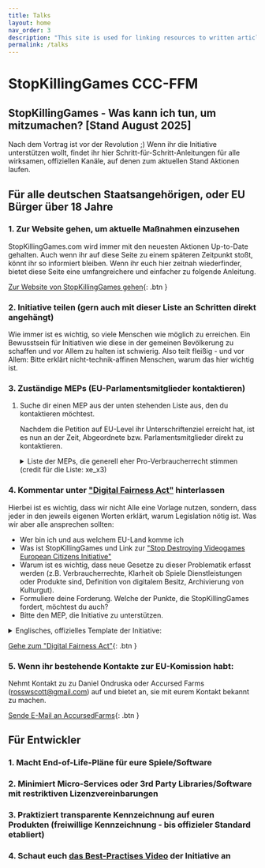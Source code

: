 ```yaml
---
title: Talks
layout: home
nav_order: 3
description: "This site is used for linking resources to written articles or published tutorials as well as providing downloads for code snippets and projects."
permalink: /talks
---
```


# StopKillingGames CCC-FFM
## StopKillingGames - Was kann ich tun, um mitzumachen? [Stand August 2025]
Nach dem Vortrag ist vor der Revolution ;) Wenn ihr die Initiative unterstützen wollt, findet ihr hier Schritt-für-Schritt-Anleitungen für alle wirksamen, offiziellen Kanäle, auf denen zum aktuellen Stand Aktionen laufen.

## Für alle deutschen Staatsangehörigen, oder EU Bürger über 18 Jahre
### 1. Zur Website gehen, um aktuelle Maßnahmen einzusehen
StopKillingGames.com wird immer mit den neuesten Aktionen Up-to-Date gehalten. Auch wenn ihr auf diese Seite zu einem späteren Zeitpunkt stoßt, könnt ihr so informiert bleiben.
Wenn ihr euch hier zeitnah wiederfinder, bietet diese Seite eine umfangreichere und einfacher zu folgende Anleitung.

[Zur Website von StopKillingGames gehen](https://stopkillinggames.com){: .btn }

### 2. Initiative teilen (gern auch mit dieser Liste an Schritten direkt angehängt)
Wie immer ist es wichtig, so viele Menschen wie möglich zu erreichen. Ein Bewusstsein für Initiativen wie diese in der gemeinen Bevölkerung zu schaffen und vor Allem zu halten ist schwierig. Also teilt fleißig - und vor Allem: Bitte erklärt nicht-technik-affinen Menschen, warum das hier wichtig ist.

### 3. Zuständige MEPs (EU-Parlamentsmitglieder kontaktieren)
1. Suche dir einen MEP aus der unten stehenden Liste aus, den du kontaktieren möchtest.
   
   Nachdem die Petition auf EU-Level ihr Unterschriftenziel erreicht hat, ist es nun an der Zeit, Abgeordnete bzw. Parlamentsmitglieder direkt zu kontaktieren. 
	<details>
  	<summary>Liste der MEPs, die generell eher Pro-Verbraucherrecht stimmen (credit für die Liste: xe_x3)</summary>
		| Name | Partei | E-Mail |
		|:-------------|:------------------|:------|
		| Engin EROGLU | Freie Wähler (Germany) | engin.eroglu@europarl.europa.eu |
		Sebastian EVERDING – Partei Mensch Umwelt Tierschutz (Germany) – sebastian.everding@europarl.europa.eu
		Ruth FIRMENICH – Bündnis Sahra Wagenknecht – Vernunft und Gerechtigkeit (Germany) – ruth.firmenich@europarl.europa.eu
		Daniel FREUND – Bündnis 90/Die Grünen (Germany) – daniel.freund@europarl.europa.eu
		Alexandra GEESE – Bündnis 90/Die Grünen (Germany) – alexandra.geese@europarl.europa.eu
		Thomas GEISEL – Bündnis Sahra Wagenknecht – Vernunft und Gerechtigkeit (Germany) – thomas.geisel@europarl.europa.eu
		Niels GEUKING – Familien-Partei Deutschlands (Germany) – niels.geuking@europarl.europa.eu
		Andreas GLÜCK – Freie Demokratische Partei (Germany) – andreas.glueck@europarl.europa.eu
		Svenja HAHN – Freie Demokratische Partei (Germany) – svenja.hahn@europarl.europa.eu
		Martin HÄUSLING – Bündnis 90/Die Grünen (Germany) – martin.haeusling@europarl.europa.eu
		Moritz KÖRNER – Freie Demokratische Partei (Germany) – moritz.koerner@europarl.europa.eu </br>
		Sergey LAGODINSKY – Bündnis 90/Die Grünen (Germany) – sergey.lagodinsky@europarl.europa.eu </br>
		Katrin LANGENSIEPEN – Bündnis 90/Die Grünen (Germany) – katrin.langensiepen@europarl.europa.eu </br>
		Erik MARQUARDT – Bündnis 90/Die Grünen (Germany) – erik.marquardt@europarl.europa.eu </br>
		Hannah NEUMANN – Bündnis 90/Die Grünen (Germany) – hannah.neumann@europarl.europa.eu </br>
		Jutta PAULUS – Bündnis 90/Die Grünen (Germany) – jutta.paulus@europarl.europa.eu </br>
		Carola RACKETE – Independent (Germany) – carola.rackete@europarl.europa.eu </br>
		Terry REINTKE – Bündnis 90/Die Grünen (Germany) – terry.reintke@europarl.europa.eu </br>
		René REPASI – Sozialdemokratische Partei Deutschlands (Germany) – rene.repasi@europarl.europa.eu </br>
		Sabrina REPP – Sozialdemokratische Partei Deutschlands (Germany) – sabrina.repp@europarl.europa.eu </br>
		Nela RIEHL – Volt (Germany) – nela.riehl@europarl.europa.eu </br>
		Manuela RIPA – Ökologisch-Demokratische Partei (Germany) – manuela.ripa@europarl.europa.eu </br>
		Lukas SIEPER – Partei des Fortschritts (Germany) – lukas.sieper@europarl.europa.eu </br>
		Christine SINGER – Freie Wähler (Germany) – christine.singer@europarl.europa.eu </br>
		Martin SONNEBORN – Die PARTEI (Germany) – martin.sonneborn@europarl.europa.eu </br>
		Marie-Agnes STRACK-ZIMMERMANN – Freie Demokratische Partei (Germany) – marie-agnes.strack-zimmermann@europarl.europa.eu </br>
		Joachim STREIT – Freie Wähler (Germany) – joachim.streit@europarl.europa.eu </br>
		Kai TEGETHOFF – Volt (Germany) – kai.tegethoff@europarl.europa.eu </br>
		Michael VON DER SCHULENBURG – Bündnis Sahra Wagenknecht – Vernunft und Gerechtigkeit (Germany) – michael.vonderschulenburg@europarl.europa.eu </br>
		Jan-Peter WARNKE – Bündnis Sahra Wagenknecht – Vernunft und Gerechtigkeit (Germany) – jan-peter.warnke@europarl.europa.eu </br>
		Sibylle BERG – Die PARTEI (Germany) – sibylle.berg@europarl.europa.eu </br>
		Michael BLOSS – Bündnis 90/Die Grünen (Germany) – michael.bloss@europarl.europa.eu </br>
		Damian BOESELAGER – Volt (Germany) – damian.boeselager@europarl.europa.eu </br>
		Anna CAVAZZINI – Bündnis 90/Die Grünen (Germany) – anna.cavazzini@europarl.europa.eu </br>
		Vivien COSTANZO – Sozialdemokratische Partei Deutschlands (Germany) – vivien.costanzo@europarl.europa.eu </br>
		Tobias CREMER – Sozialdemokratische Partei Deutschlands (Germany) – tobias.cremer@europarl.europa.eu </br>
		Fabio DE MASI – Bündnis Sahra Wagenknecht – Vernunft und Gerechtigkeit (Germany) – fabio.demasi@europarl.europa.eu </br>
		Özlem DEMIREL – DIE LINKE. (Germany) – oezlem.demirel@europarl.europa.eu </br>
		Rasmus ANDRESEN – Bündnis 90/Die Grünen (Germany) – rasmus.andresen@europarl.europa.eu </br>
		Martin SCHIRDEWAN – DIE LINKE. (Germany) – martin.schirdewan@europarl.europa.eu </br>
		Friedrich PÜRNER – Independent (Germany) – friedrich.puerner@europarl.europa.eu </br>
	</details>

### 4. Kommentar unter ["Digital Fairness Act"](https://ec.europa.eu/info/law/better-regulation/have-your-say/initiatives/14622-Digital-Fairness-Act_de) hinterlassen
Hierbei ist es wichtig, dass wir nicht Alle eine Vorlage nutzen, sondern, dass jeder in den jeweils eigenen Worten erklärt, warum Legislation nötig ist.
Was wir aber alle ansprechen sollten:
- Wer bin ich und aus welchem EU-Land komme ich
- Was ist StopKillingGames und Link zur ["Stop Destroying Videogames European Citizens Initiative"](https://citizens-initiative.europa.eu/initiatives/details/2024/000007_de)
- Warum ist es wichtig, dass neue Gesetze zu dieser Problematik erfasst werden (z.B. Verbraucherrechte, Klarheit ob Spiele Dienstleistungen oder Produkte sind, Definition von digitalem Besitz, Archivierung von Kulturgut).
- Formuliere deine Forderung. Welche der Punkte, die StopKillingGames fordert, möchtest du auch?
- Bitte den MEP, die Initiative zu unterstützen.
<details>
  	<summary>Englisches, offizielles Template der Initiative:</summary>
	```
	Subject: [Express how the support of the MEP is needed.]

	Dear Honourable [Name of MEP],

	[Introduce yourself with a name and indicate your home country.]

	[Introduce the Stop Destroying Videogames European Citizens Initiative. Mention the Stop Killing Games movement and its significance within the European Union as a popular consumer rights and cultural heritage protection issue. Talk about how the Initiative has reached 1.4+ million signatures and asks European institutions to look into the practice of video game publishers destroying something that they sold to their customer without any recourse, and its basis in anti-consumer stipulations within their Terms Of Service and End-User License Agreements.]

	[Talk about how the video game industry is a 170 billion Euro enterprise and how their practices regarding planned obsolescence are contrary to several EU Treaties, Directives, and Charters. Mention how this is outlined on the Initiative webpage. Go into greater detail about the main issues, which are: the willful withdrawal of sold products and the denial of ownership rights by the seller without recourse, the disproportionate disadvantage for the consumer / customer, and the destruction of cultural heritage. Then, talk about how the Initiative therefore seeks to prevent the remote disabling of video games by publishers who fail to provide reasonable means for continual function.]

	[Make a statement on how the Initiative is calling for new legal requirements that publishers who sell / license video games or related features and assets to consumers in the European Union must leave said products in a functional (playable) state. Clarify that the initiative does *not* seek to acquire ownership of said video games, nor their associated intellectual rights or monetization rights, and neither does it expect the publisher to provide online resources for said product once they discontinue active support - so long as it is left in a reasonably functional state. Mention how solutions for this problem exist, but do not get technical. Provide examples - Owlcat, Running With Scissors, GoG, Gran Turismo Sport, Knockout City, etc.]

	[Ask for the MEP's support of the initiative in EU institutions. Mention how the Initiative has garnered the support of several European Parliament parties and politicians - as well as major game developers / publishers.]

	[Note that further queries may be taken to ECI representatives, who can be contacted via email. Contact details are on the Initiative page that you will list below in your email.]

	Initiative page:
	https://citizens-initiative.europa.eu/initiatives/details/2024/000007_en
	FAQ: https://www.stopkillinggames.com/faq

	[Thank the MEP for their time.]

	Best regards,
	[Your Full Name]
	[Additional Information Optional]
	```
 </details>

 [Gehe zum "Digital Fairness Act"](https://ec.europa.eu/info/law/better-regulation/have-your-say/initiatives/14622-Digital-Fairness-Act_de){: .btn }
 	
### 5. Wenn ihr bestehende Kontakte zur EU-Komission habt:
Nehmt Kontakt zu zu Daniel Ondruska oder Accursed Farms (rosswscott@gmail.com) auf und bietet an, sie mit eurem Kontakt bekannt zu machen.

[Sende E-Mail an AccursedFarms](mailto:rosswscott@gmail.com?subject=StopKillingGames%20-%20Help%20with%20EU%20Comission%20Contact&body=Hi%20there%2C%0A%0AI%20know%20someone%20in%20the%20Eu%20Comission%20and%20would%20like%20to%20offer%20a%20formal%20introduction%20to%20help%20the%20initiative.%0A%0ASincerely%2C%0AYOURNAME){: .btn }

## Für Entwickler
### 1. Macht End-of-Life-Pläne für eure Spiele/Software
### 2. Minimiert Micro-Services oder 3rd Party Libraries/Software mit restriktiven Lizenzvereinbarungen
### 3. Praktiziert transparente Kennzeichnung auf euren Produkten (freiwillige Kennzeichnung - bis offizieler Standard etabliert)
### 4. Schaut euch [das Best-Practises Video](https://www.youtube.com/watch?v=qXy9GlKgrlM) der Initiative an


